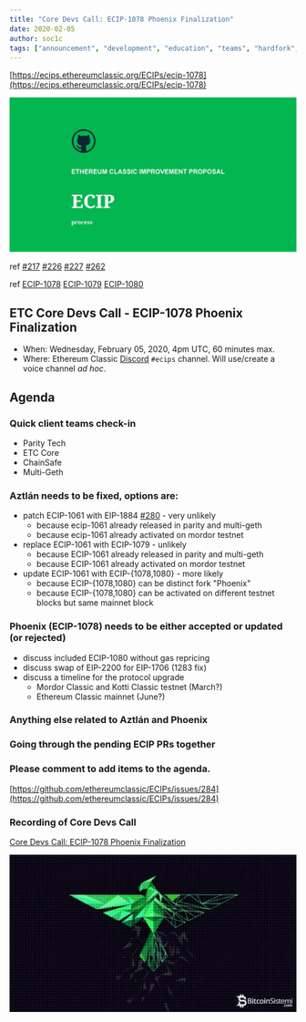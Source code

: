 ```yaml
---
title: "Core Devs Call: ECIP-1078 Phoenix Finalization"
date: 2020-02-05
author: soc1c
tags: ["announcement", "development", "education", "teams", "hardfork", "media"]
---
```


[https://ecips.ethereumclassic.org/ECIPs/ecip-1078](https://ecips.ethereumclassic.org/ECIPs/ecip-1078)

![ETC Core Devs Call - ECIP-1078 Phoenix Finalization](./ethereum_classic_ecip_wallpaper.png)

ref [#217](https://github.com/ethereumclassic/ECIPs/issues/217) [#226](https://github.com/ethereumclassic/ECIPs/issues/226) [#227](https://github.com/ethereumclassic/ECIPs/issues/227) [#262](https://github.com/ethereumclassic/ECIPs/issues/262)

ref [ECIP-1078](https://ecips.ethereumclassic.org/ECIPs/ecip-1078) [ECIP-1079](https://ecips.ethereumclassic.org/ECIPs/ecip-1079) [ECIP-1080](https://ecips.ethereumclassic.org/ECIPs/ecip-1080)

## ETC Core Devs Call - ECIP-1078 Phoenix Finalization

* When: Wednesday, February 05, 2020, 4pm UTC, 60 minutes max.
* Where: Ethereum Classic [Discord](https://discord.gg/dwxb6nf) `#ecips` channel. Will use/create a voice channel *ad hoc*.

## Agenda

### Quick client teams check-in

* Parity Tech
* ETC Core
* ChainSafe
* Multi-Geth

### Aztlán needs to be fixed, options are:

* patch ECIP-1061 with EIP-1884 [#280](https://github.com/ethereumclassic/ECIPs/pull/280) - very unlikely
    * because ecip-1061 already released in parity and multi-geth
    * because ecip-1061 already activated on mordor testnet
* replace ECIP-1061 with ECIP-1079 - unlikely
    * because ECIP-1061 already released in parity and multi-geth
    * because ECIP-1061 already activated on mordor testnet
* update ECIP-1061 with ECIP-{1078,1080} - more likely
    * because ECIP-{1078,1080} can be distinct fork "Phoenix"
    * because ECIP-{1078,1080} can be activated on different testnet blocks but same mainnet block

### Phoenix (ECIP-1078) needs to be either accepted or updated (or rejected)

* discuss included ECIP-1080 without gas repricing
* discuss swap of EIP-2200 for EIP-1706 (1283 fix)
* discuss a timeline for the protocol upgrade
    * Mordor Classic and Kotti Classic testnet (March?)
    * Ethereum Classic mainnet (June?)

### Anything else related to Aztlán and Phoenix

### Going through the pending ECIP PRs together

### Please comment to add items to the agenda.

[https://github.com/ethereumclassic/ECIPs/issues/284](https://github.com/ethereumclassic/ECIPs/issues/284)

### Recording of Core Devs Call

[Core Devs Call:  ECIP-1078 Phoenix Finalization](https://youtu.be/kqhr378Kmz8)

![ETC Core Devs Call - ECIP-1078 Phoenix Finalization](./phoenix_etc.jpg)
